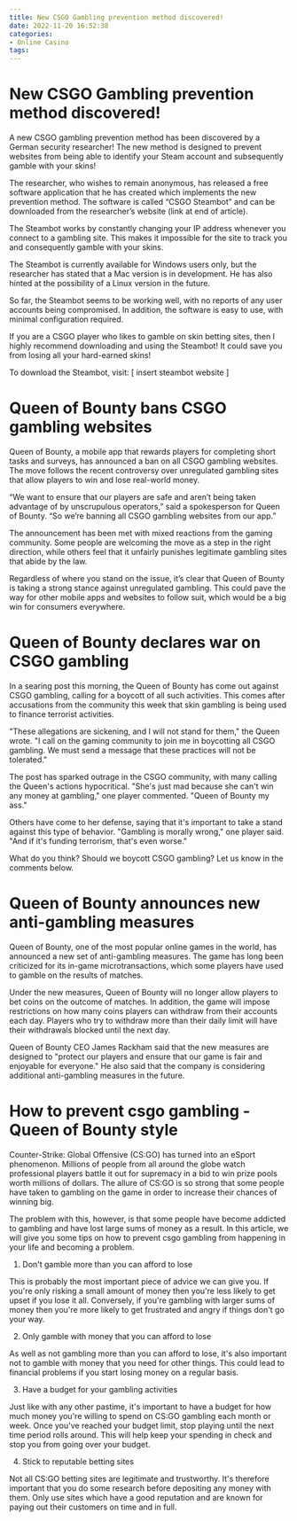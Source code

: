 ```yaml
---
title: New CSGO Gambling prevention method discovered!
date: 2022-11-20 16:52:38
categories:
- Online Casino
tags:
---
```



#  New CSGO Gambling prevention method discovered!

A new CSGO gambling prevention method has been discovered by a German security researcher! The new method is designed to prevent websites from being able to identify your Steam account and subsequently gamble with your skins!

The researcher, who wishes to remain anonymous, has released a free software application that he has created which implements the new prevention method. The software is called “CSGO Steambot” and can be downloaded from the researcher’s website (link at end of article).

The Steambot works by constantly changing your IP address whenever you connect to a gambling site. This makes it impossible for the site to track you and consequently gamble with your skins.

The Steambot is currently available for Windows users only, but the researcher has stated that a Mac version is in development. He has also hinted at the possibility of a Linux version in the future.

So far, the Steambot seems to be working well, with no reports of any user accounts being compromised. In addition, the software is easy to use, with minimal configuration required.

If you are a CSGO player who likes to gamble on skin betting sites, then I highly recommend downloading and using the Steambot! It could save you from losing all your hard-earned skins!

To download the Steambot, visit: [ insert steambot website ]

#  Queen of Bounty bans CSGO gambling websites

Queen of Bounty, a mobile app that rewards players for completing short tasks and surveys, has announced a ban on all CSGO gambling websites. The move follows the recent controversy over unregulated gambling sites that allow players to win and lose real-world money.

“We want to ensure that our players are safe and aren’t being taken advantage of by unscrupulous operators,” said a spokesperson for Queen of Bounty. “So we’re banning all CSGO gambling websites from our app.”

The announcement has been met with mixed reactions from the gaming community. Some people are welcoming the move as a step in the right direction, while others feel that it unfairly punishes legitimate gambling sites that abide by the law.

Regardless of where you stand on the issue, it’s clear that Queen of Bounty is taking a strong stance against unregulated gambling. This could pave the way for other mobile apps and websites to follow suit, which would be a big win for consumers everywhere.

#  Queen of Bounty declares war on CSGO gambling

In a searing post this morning, the Queen of Bounty has come out against CSGO gambling, calling for a boycott of all such activities. This comes after accusations from the community this week that skin gambling is being used to finance terrorist activities.

"These allegations are sickening, and I will not stand for them," the Queen wrote. "I call on the gaming community to join me in boycotting all CSGO gambling. We must send a message that these practices will not be tolerated."

The post has sparked outrage in the CSGO community, with many calling the Queen's actions hypocritical. "She's just mad because she can't win any money at gambling," one player commented. "Queen of Bounty my ass."

Others have come to her defense, saying that it's important to take a stand against this type of behavior. "Gambling is morally wrong," one player said. "And if it's funding terrorism, that's even worse."

What do you think? Should we boycott CSGO gambling? Let us know in the comments below.

#  Queen of Bounty announces new anti-gambling measures

Queen of Bounty, one of the most popular online games in the world, has announced a new set of anti-gambling measures. The game has long been criticized for its in-game microtransactions, which some players have used to gamble on the results of matches.

Under the new measures, Queen of Bounty will no longer allow players to bet coins on the outcome of matches. In addition, the game will impose restrictions on how many coins players can withdraw from their accounts each day. Players who try to withdraw more than their daily limit will have their withdrawals blocked until the next day.

Queen of Bounty CEO James Rackham said that the new measures are designed to "protect our players and ensure that our game is fair and enjoyable for everyone." He also said that the company is considering additional anti-gambling measures in the future.

#  How to prevent csgo gambling - Queen of Bounty style

Counter-Strike: Global Offensive (CS:GO) has turned into an eSport phenomenon. Millions of people from all around the globe watch professional players battle it out for supremacy in a bid to win prize pools worth millions of dollars. The allure of CS:GO is so strong that some people have taken to gambling on the game in order to increase their chances of winning big.

The problem with this, however, is that some people have become addicted to gambling and have lost large sums of money as a result. In this article, we will give you some tips on how to prevent csgo gambling from happening in your life and becoming a problem.

1. Don't gamble more than you can afford to lose

This is probably the most important piece of advice we can give you. If you're only risking a small amount of money then you're less likely to get upset if you lose it all. Conversely, if you're gambling with larger sums of money then you're more likely to get frustrated and angry if things don't go your way.

2. Only gamble with money that you can afford to lose

As well as not gambling more than you can afford to lose, it's also important not to gamble with money that you need for other things. This could lead to financial problems if you start losing money on a regular basis.

3. Have a budget for your gambling activities

Just like with any other pastime, it's important to have a budget for how much money you're willing to spend on CS:GO gambling each month or week. Once you've reached your budget limit, stop playing until the next time period rolls around. This will help keep your spending in check and stop you from going over your budget.

4. Stick to reputable betting sites

Not all CS:GO betting sites are legitimate and trustworthy. It's therefore important that you do some research before depositing any money with them. Only use sites which have a good reputation and are known for paying out their customers on time and in full.